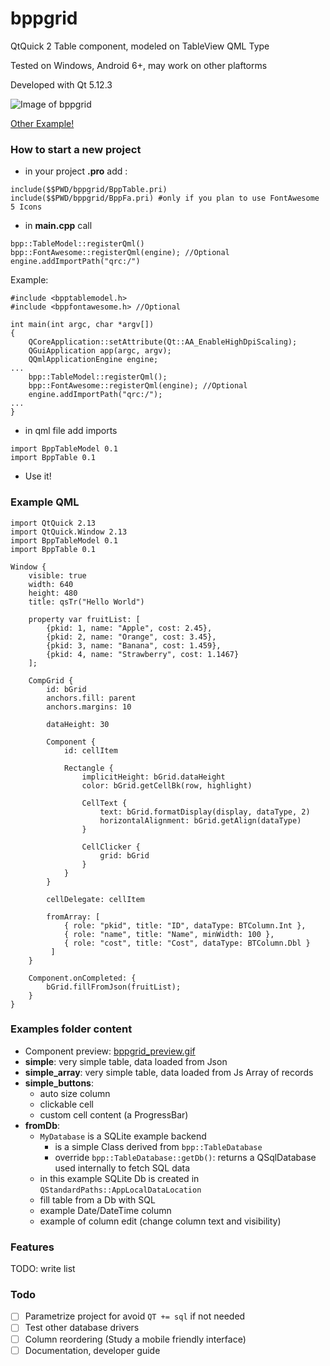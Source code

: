 
# bppgrid
QtQuick 2 Table component, modeled on TableView QML Type

Tested on Windows, Android 6+, may work on other plaftorms

Developed with Qt 5.12.3

![Image of bppgrid](examples/bppgrid.png)

[Other Example!](https://dev.bigno.it/bppgrid/multiselection.gif)

### How to start a new project

* in your project **.pro** add :
```
include($$PWD/bppgrid/BppTable.pri)
include($$PWD/bppgrid/BppFa.pri) #only if you plan to use FontAwesome 5 Icons
```
* in **main.cpp** call
```
bpp::TableModel::registerQml()
bpp::FontAwesome::registerQml(engine); //Optional
engine.addImportPath("qrc:/")
```
Example:
```
#include <bpptablemodel.h>
#include <bppfontawesome.h> //Optional

int main(int argc, char *argv[])
{
    QCoreApplication::setAttribute(Qt::AA_EnableHighDpiScaling);
    QGuiApplication app(argc, argv);
    QQmlApplicationEngine engine;
...
    bpp::TableModel::registerQml();
    bpp::FontAwesome::registerQml(engine); //Optional
    engine.addImportPath("qrc:/");
...
}
```

* in qml file add imports
```
import BppTableModel 0.1
import BppTable 0.1
```

* Use it!

### Example QML
```
import QtQuick 2.13
import QtQuick.Window 2.13
import BppTableModel 0.1
import BppTable 0.1

Window {
    visible: true
    width: 640
    height: 480
    title: qsTr("Hello World")

    property var fruitList: [
        {pkid: 1, name: "Apple", cost: 2.45},
        {pkid: 2, name: "Orange", cost: 3.45},
        {pkid: 3, name: "Banana", cost: 1.459},
        {pkid: 4, name: "Strawberry", cost: 1.1467}
    ];

    CompGrid {
        id: bGrid
        anchors.fill: parent
        anchors.margins: 10

        dataHeight: 30

        Component {
            id: cellItem

            Rectangle {
                implicitHeight: bGrid.dataHeight
                color: bGrid.getCellBk(row, highlight)

                CellText {
                    text: bGrid.formatDisplay(display, dataType, 2)
                    horizontalAlignment: bGrid.getAlign(dataType)
                }

                CellClicker {
                    grid: bGrid
                }
            }
        }

        cellDelegate: cellItem

        fromArray: [
            { role: "pkid", title: "ID", dataType: BTColumn.Int },
            { role: "name", title: "Name", minWidth: 100 },
            { role: "cost", title: "Cost", dataType: BTColumn.Dbl }
         ]
    }

    Component.onCompleted: {
        bGrid.fillFromJson(fruitList);
    }
}
```

### Examples folder content

* Component preview: [bppgrid_preview.gif](examples/bppgrid_preview.gif)
* **simple**: very simple table, data loaded from Json
* **simple_array**: very simple table, data loaded from Js Array of records
* **simple_buttons**: 
  * auto size column
  * clickable cell
  * custom cell content (a ProgressBar)
* **fromDb**:
  * ```MyDatabase``` is a SQLite example backend
    * is a simple Class derived from ```bpp::TableDatabase```
    * override ```bpp::TableDatabase::getDb()```: returns a QSqlDatabase used internally to fetch SQL data
  * in this example SQLite Db is created in ```QStandardPaths::AppLocalDataLocation```
  * fill table from a Db with SQL
  * example Date/DateTime column
  * example of column edit (change column text and visibility)

### Features
TODO: write list

### Todo
- [ ] Parametrize project for avoid ```QT += sql``` if not needed
- [ ] Test other database drivers
- [ ] Column reordering (Study a mobile friendly interface)
- [ ] Documentation, developer guide
